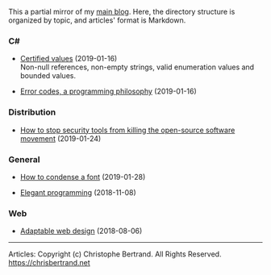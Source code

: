 ﻿This a partial mirror of my [main blog](https://chrisbertrandprogramer.wordpress.com/). Here, the directory structure is organized by topic, and articles' format is Markdown.

### C#

- [Certified values](C%23/Certified%20values%20\(2019-01-16\).md) (2019-01-16)  
Non-null references, non-empty strings, valid enumeration values and bounded values.

- [Error codes, a programming philosophy](C%23/Error%20codes,%20a%20programming%20philosophy%20\(2019-01-16\).md) (2019-01-16)

### Distribution

- [How to stop security tools from killing the open-source software movement](Distribution/How%20to%20stop%20security%20tools%20from%20killing%20the%20open-source%20software%20movement%20\(2019-01-24\).md) (2019-01-24)

### General

- [How to condense a font](General/How%20to%20condense%20a%20font%20\(2019-01-28\).md) (2019-01-28)

- [Elegant programming](General/Elegant%20programming%20\(2018-11-08\).md) (2018-11-08)

### Web

- [Adaptable web design](Web/Adaptable%20web%20design%20\(2018-08-06\).md) (2018-08-06)

---
Articles: Copyright (c) Christophe Bertrand. All Rights Reserved.
https://chrisbertrand.net